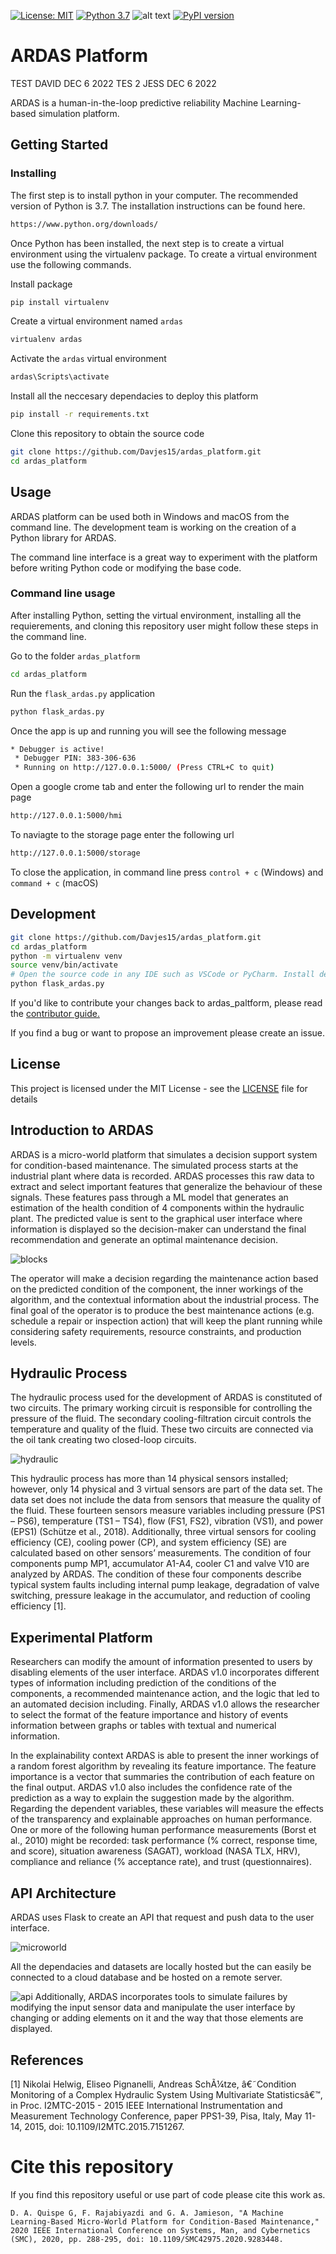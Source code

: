 [![License: MIT](https://img.shields.io/badge/License-MIT-yellow.svg)](https://opensource.org/licenses/MIT)
[![Python 3.7](https://img.shields.io/badge/python-3.7-blue.svg)](https://www.python.org/downloads/release/python-370/)
![alt text](https://img.shields.io/github/pipenv/locked/dependency-version/metabolize/rq-dashboard-on-heroku/flask)
[![PyPI version](https://badge.fury.io/py/requests.png)](https://badge.fury.io/py/requests)

# ARDAS Platform
TEST DAVID DEC 6 2022 
TES 2 JESS DEC 6 2022

ARDAS is a human-in-the-loop predictive reliability Machine Learning-based simulation platform.

## Getting Started

### Installing

The first step is to install python in your computer. The recommended version of Python is 3.7. The installation instructions can be found here.
```sh
https://www.python.org/downloads/
```
Once Python has been installed, the next step is to create a virtual environment using the virtualenv package. To create a virtual environment use the following commands.

Install package
```sh
pip install virtualenv 
```
Create a virtual environment named `ardas`

```sh
virtualenv ardas
```
Activate the `ardas` virtual environment

```sh
ardas\Scripts\activate
```
Install all the neccesary dependacies to deploy this platform

```sh
pip install -r requirements.txt
```
Clone this repository to obtain the source code

```sh
git clone https://github.com/Davjes15/ardas_platform.git
cd ardas_platform
```

## Usage
ARDAS platform can be used both in Windows and macOS from the command line. The development team is working on the creation of a Python library for ARDAS.

The command line interface is a great way to experiment with the platform before
writing Python code or modifying the base code.

### Command line usage
After installing Python, setting the virtual environment, installing all the requierements, and cloning this repository user might follow these steps in the command line.

Go to the folder `ardas_platform`
```sh
cd ardas_platform
``` 
Run the `flask_ardas.py` application
```sh
python flask_ardas.py
``` 
Once the app is up and running you will see the following message
```sh
* Debugger is active!
 * Debugger PIN: 383-306-636
 * Running on http://127.0.0.1:5000/ (Press CTRL+C to quit)
```
Open a google crome tab and enter the following url to render the main page
```sh
http://127.0.0.1:5000/hmi
```
To naviagte to the storage page enter the following url
```sh
http://127.0.0.1:5000/storage
```
To close the application, in command line press `control + c` (Windows) and `command + c` (macOS)

## Development

```sh
git clone https://github.com/Davjes15/ardas_platform.git
cd ardas_platform
python -m virtualenv venv
source venv/bin/activate
# Open the source code in any IDE such as VSCode or PyCharm. Install development dependencies using requierements.txt make modifications to the source code.
python flask_ardas.py
```

If you'd like to contribute your changes back to ardas_paltform, please read the
[contributor guide.](CONTRIBUTING.md)

If you find a bug or want to propose an improvement please create an issue. 

## License

This project is licensed under the MIT License - see the [LICENSE](LICENSE) file for details


## Introduction to ARDAS
ARDAS is a micro-world platform that simulates a decision support system for condition-based
maintenance. The simulated process starts at the industrial plant where data is recorded. ARDAS
processes this raw data to extract and select important features that generalize the behaviour of
these signals. These features pass through a ML model that generates an estimation of the health
condition of 4 components within the hydraulic plant. The predicted value is sent to the graphical
user interface where information is displayed so the decision-maker can understand the final
recommendation and generate an optimal maintenance decision.

![blocks](/Resources/ardas_blocks.jpeg)

The operator will make a
decision regarding the maintenance action based on the predicted condition of the component,
the inner workings of the algorithm, and the contextual information about the industrial process.
The final goal of the operator is to produce the best maintenance actions (e.g. schedule a repair
or inspection action) that will keep the plant running while considering safety requirements,
resource constraints, and production levels.

## Hydraulic Process
The hydraulic process used for the development of ARDAS is constituted of two circuits. The
primary working circuit is responsible for controlling the pressure of the fluid. The secondary
cooling-filtration circuit controls the temperature and quality of the fluid. These two circuits are
connected via the oil tank creating two closed-loop circuits.


![hydraulic](/Resources/hydraulic_process.jpeg)

This hydraulic process has more than 14 physical sensors installed; however, only 14 physical
and 3 virtual sensors are part of the data set. The data set does not include the data from sensors
that measure the quality of the fluid.
These fourteen sensors measure variables including pressure (PS1 – PS6), temperature (TS1 –
TS4), flow (FS1, FS2), vibration (VS1), and power (EPS1) (Schütze et al., 2018). Additionally,
three virtual sensors for cooling efficiency (CE), cooling power (CP), and system efficiency (SE)
are calculated based on other sensors’ measurements.
The condition of four components pump MP1, accumulator A1-A4, cooler C1 and valve V10 are
analyzed by ARDAS. The condition of these four components describe typical system faults
including internal pump leakage, degradation of valve switching, pressure leakage in the
accumulator, and reduction of cooling efficiency [1].

## Experimental Platform
Researchers can modify the amount of information presented to users by disabling elements of
the user interface. ARDAS v1.0 incorporates different types of information including prediction
of the conditions of the components, a recommended maintenance action, and the logic that led
to an automated decision including. Finally, ARDAS v1.0 allows the researcher to select the
format of the feature importance and history of events information between graphs or tables with
textual and numerical information.

In the explainability context ARDAS is able to present the inner workings of a random forest
algorithm by revealing its feature importance. The feature importance is a vector that summaries
the contribution of each feature on the final output. ARDAS v1.0 also includes the confidence
rate of the prediction as a way to explain the suggestion made by the algorithm.
Regarding the dependent variables, these variables will measure the effects of the transparency
and explainable approaches on human performance. One or more of the following human
performance measurements (Borst et al., 2010) might be recorded: task performance (% correct,
response time, and score), situation awareness (SAGAT), workload (NASA TLX, HRV),
compliance and reliance (% acceptance rate), and trust (questionnaires).
## API Architecture
ARDAS uses Flask to create an API that request and push data to the user interface.

![microworld](/Resources/microworld_design_framework.png)

All the dependacies and datasets are locally hosted but the can easily be connected to a cloud database and be hosted on a remote server. 

![api](/Resources/api_desing.png)
Additionally, ARDAS incorporates tools to simulate failures by modifying the input
sensor data and manipulate the user interface by changing or adding elements on it and the way
that those elements are displayed.


## References
<a id="1">[1]</a> 
Nikolai Helwig, Eliseo Pignanelli, Andreas SchÃ¼tze, â€˜Condition Monitoring of a Complex Hydraulic System Using Multivariate Statisticsâ€™, in Proc. I2MTC-2015 - 2015 IEEE International Instrumentation and Measurement Technology Conference, paper PPS1-39, Pisa, Italy, May 11-14, 2015, doi: 10.1109/I2MTC.2015.7151267.

# Cite this repository
If you find this repository useful or use part of code please cite this work as.

```
D. A. Quispe G, F. Rajabiyazdi and G. A. Jamieson, "A Machine Learning-Based Micro-World Platform for Condition-Based Maintenance," 2020 IEEE International Conference on Systems, Man, and Cybernetics (SMC), 2020, pp. 288-295, doi: 10.1109/SMC42975.2020.9283448.
```





